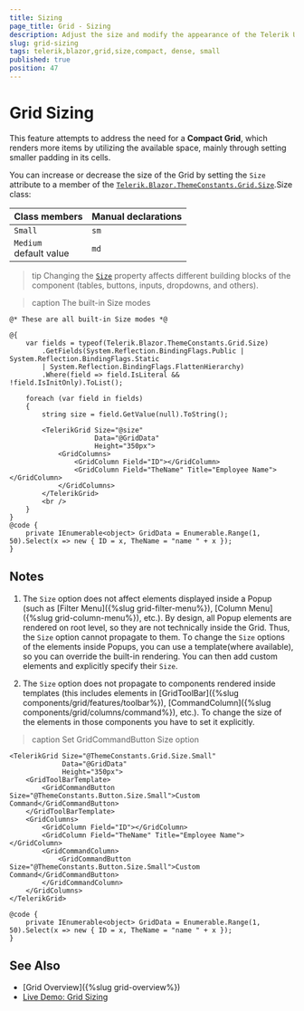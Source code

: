 ```yaml
---
title: Sizing
page_title: Grid - Sizing
description: Adjust the size and modify the appearance of the Telerik UI for Blazor Grid.
slug: grid-sizing
tags: telerik,blazor,grid,size,compact, dense, small
published: true
position: 47
---
```


# Grid Sizing

This feature attempts to address the need for a **Compact Grid**, which renders more items by utilizing the available space, mainly through setting smaller padding in its cells.

You can increase or decrease the size of the Grid by setting the `Size` attribute to a member of the [`Telerik.Blazor.ThemeConstants.Grid.Size`](/blazor-ui/api/Telerik.Blazor.ThemeConstants.Grid.Size).Size class:

| Class members | Manual declarations |
|------------|--------|
|`Small`|`sm`|
|`Medium` <br /> default value|`md`|

>tip Changing the [`Size`](#size) property affects different building blocks of the component (tables, buttons, inputs, dropdowns, and others). 

>caption The built-in Size modes

```CSHTML
@* These are all built-in Size modes *@

@{ 
    var fields = typeof(Telerik.Blazor.ThemeConstants.Grid.Size)
        .GetFields(System.Reflection.BindingFlags.Public | System.Reflection.BindingFlags.Static
        | System.Reflection.BindingFlags.FlattenHierarchy)
        .Where(field => field.IsLiteral && !field.IsInitOnly).ToList();

    foreach (var field in fields)
    {
        string size = field.GetValue(null).ToString();

        <TelerikGrid Size="@size"
					 Data="@GridData"
			 	     Height="350px">
            <GridColumns>
                <GridColumn Field="ID"></GridColumn>
                <GridColumn Field="TheName" Title="Employee Name"></GridColumn>
            </GridColumns>
        </TelerikGrid>
        <br />
    }
}
@code {
    private IEnumerable<object> GridData = Enumerable.Range(1, 50).Select(x => new { ID = x, TheName = "name " + x });
}
```

## Notes

1. The `Size` option does not affect elements displayed inside a Popup (such as [Filter Menu]({%slug grid-filter-menu%}), [Column Menu]({%slug grid-column-menu%}), etc.). By design, all Popup elements are rendered on root level, so they are not technically inside the Grid. Thus, the `Size` option cannot propagate to them. Тo change the `Size` options of the elements inside Popups, you can use a template(where available), so you can override the built-in rendering. You can then add custom elements and explicitly specify their `Size`.

1. The `Size` option does not propagate to components rendered inside templates (this includes elements in [GridToolBar]({%slug components/grid/features/toolbar%}), [CommandColumn]({%slug components/grid/columns/command%}), etc.). To change the size of the elements in those components you have to set it explicitly.

>caption Set GridCommandButton Size option

```CSHTML
<TelerikGrid Size="@ThemeConstants.Grid.Size.Small"
             Data="@GridData"
			 Height="350px">
    <GridToolBarTemplate>
        <GridCommandButton Size="@ThemeConstants.Button.Size.Small">Custom Command</GridCommandButton>
    </GridToolBarTemplate>
	<GridColumns>
		<GridColumn Field="ID"></GridColumn>
		<GridColumn Field="TheName" Title="Employee Name"></GridColumn>
        <GridCommandColumn>
            <GridCommandButton Size="@ThemeConstants.Button.Size.Small">Custom Command</GridCommandButton>
        </GridCommandColumn>
	</GridColumns>
</TelerikGrid>

@code {
	private IEnumerable<object> GridData = Enumerable.Range(1, 50).Select(x => new { ID = x, TheName = "name " + x });
}
```

## See Also

  * [Grid Overview]({%slug grid-overview%})
  * [Live Demo: Grid Sizing](https://demos.telerik.com/blazor-ui/grid/sizing)
